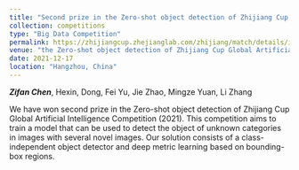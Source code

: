 ```yaml
---
title: "Second prize in the Zero-shot object detection of Zhijiang Cup Global Artificial Intelligence Competition (2021)."
collection: competitions
type: "Big Data Competition"
permalink: https://zhijiangcup.zhejianglab.com/zhijiang/match/details/id/7.html
venue: "the Zero-shot object detection of Zhijiang Cup Global Artificial Intelligence Competition (2021)"
date: 2021-12-17
location: "Hangzhou, China"
---
```


***Zifan Chen***, Hexin, Dong, Fei Yu, Jie Zhao, Mingze Yuan, Li Zhang

We have won second prize in the Zero-shot object detection of Zhijiang Cup Global Artificial Intelligence Competition (2021). This competition aims to train a model that can be used to detect the object of unknown categories in images with several novel images. Our solution consists of a class-independent object detector and deep metric learning based on bounding-box regions. 
